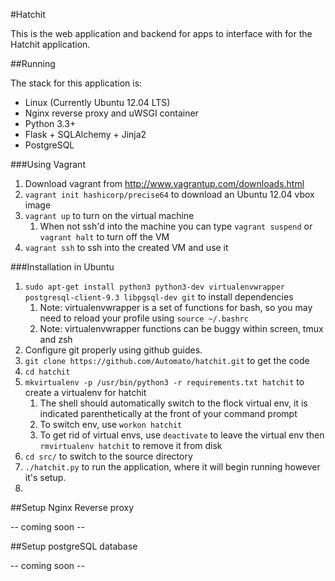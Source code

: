 #Hatchit

This is the web application and backend for apps to interface with for the Hatchit application.

##Running

The stack for this application is:

* Linux (Currently Ubuntu 12.04 LTS)
* Nginx reverse proxy and uWSGI container
* Python 3.3+
* Flask + SQLAlchemy + Jinja2
* PostgreSQL

###Using Vagrant

1. Download vagrant from http://www.vagrantup.com/downloads.html
2. `vagrant init hashicorp/precise64` to download an Ubuntu 12.04 vbox image
3. `vagrant up` to turn on the virtual machine
    1. When not ssh'd into the machine you can type `vagrant suspend` or `vagrant halt` to turn off the VM
4. `vagrant ssh` to ssh into the created VM and use it


###Installation in Ubuntu

1. `sudo apt-get install python3 python3-dev virtualenvwrapper postgresql-client-9.3 libpgsql-dev git` to install dependencies
    1. Note: virtualenvwrapper is a set of functions for bash, so you may need to reload your profile using `source ~/.bashrc`
    2. Note: virtualenvwrapper functions can be buggy within screen, tmux and zsh
2. Configure git properly using github guides.
3. `git clone https://github.com/Automato/hatchit.git` to get the code
4. `cd hatchit`
5. `mkvirtualenv -p /usr/bin/python3 -r requirements.txt hatchit` to create a virtualenv for hatchit
    1. The shell should automatically switch to the flock virtual env, it is indicated parenthetically at the front of your command prompt
    2. To switch env, use `workon hatchit`
    3. To get rid of virtual envs, use `deactivate` to leave the virtual env then `rmvirtualenv hatchit` to remove it from disk
6. `cd src/` to switch to the source directory
7. `./hatchit.py` to run the application, where it will begin running however it's setup.
8. 

##Setup Nginx Reverse proxy

-- coming soon --

##Setup postgreSQL database

-- coming soon --
